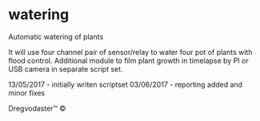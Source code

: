 # watering
Automatic watering of plants

It will use four channel pair of sensor/relay to water four pot of plants with flood control.
Additional module to film plant growth in timelapse by PI or USB camera in separate script set.

13/05/2017 - initially writen scriptset
03/06/2017 - reporting added and minor fixes

Dregvodaster™ ©
